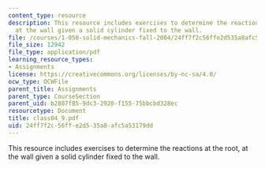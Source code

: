 ```yaml
---
content_type: resource
description: This resource includes exercises to determine the reactions at the root,
  at the wall given a solid cylinder fixed to the wall.
file: /courses/1-050-solid-mechanics-fall-2004/24ff7f2c56ffe2d535a8afc5a53179dd_class04_9.pdf
file_size: 12942
file_type: application/pdf
learning_resource_types:
- Assignments
license: https://creativecommons.org/licenses/by-nc-sa/4.0/
ocw_type: OCWFile
parent_title: Assignments
parent_type: CourseSection
parent_uid: b2807f85-9dc3-2920-f155-75bbcbd328ec
resourcetype: Document
title: class04_9.pdf
uid: 24ff7f2c-56ff-e2d5-35a8-afc5a53179dd
---
```

This resource includes exercises to determine the reactions at the root, at the wall given a solid cylinder fixed to the wall.